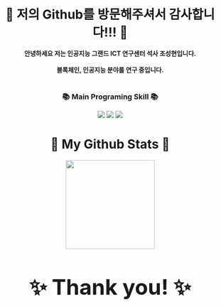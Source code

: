 <div align="center">
  <h1 align="center">👋 저의 Github를 방문해주셔서 감사합니다!!! 👋</h1>
  <b align="center">안녕하세요 저는 인공지능 그랜드 ICT 연구센터 석사 조성현입니다.</b><br/><br/> 
  <b align="center">블록체인, 인공지능 분야를 연구 중입니다.</b><br/><br/> 
</div>

<h3 align="center"> 📚 Main Programing Skill 📚 </h3>
<div align="center"> <img src="https://img.shields.io/badge/NodeJS-339933?style=flat-square&logo=nodedotjs&logoColor=white"/> <img src="https://img.shields.io/badge/Python-3776AB?style=flat-square&logo=python&logoColor=white"/> <img src="https://img.shields.io/badge/Go-00ADD8?style=flat-square&logo=go&logoColor=white"/>

<h1 align="center">🤔 My Github Stats 🤔</h1>
<div align="center"> 
<img align="center" style="height:200px" src="https://github-readme-stats.vercel.app/api/top-langs/?username=shch989&layout=compact&theme=nord&hide_border=true" /></a>     
</h3>  
<br/><br/>
  
# <b style="font-size: 48px;" align="center">✨ Thank you! ✨</b>

<!--
**shch989/shch989** is a ✨ _special_ ✨ repository because its `README.md` (this file) appears on your GitHub profile.

Here are some ideas to get you started:

- 🔭 I’m currently working on ...
- 🌱 I’m currently learning ...
- 👯 I’m looking to collaborate on ...
- 🤔 I’m looking for help with ...
- 💬 Ask me about ...
- 📫 How to reach me: ...
- 😄 Pronouns: ...
- ⚡ Fun fact: ...
-->

